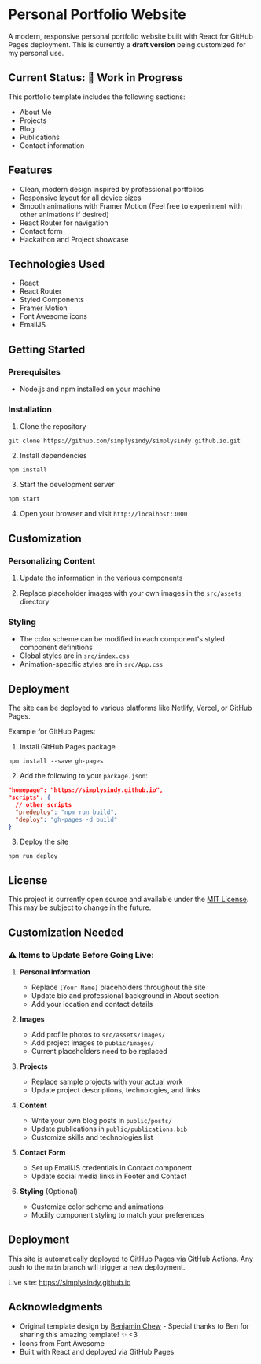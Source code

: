 # Personal Portfolio Website

A modern, responsive personal portfolio website built with React for GitHub Pages deployment. This is currently a **draft version** being customized for my personal use.

## Current Status: 🚧 Work in Progress

This portfolio template includes the following sections:
- About Me
- Projects
- Blog
- Publications
- Contact information

## Features

- Clean, modern design inspired by professional portfolios
- Responsive layout for all device sizes
- Smooth animations with Framer Motion (Feel free to experiment with other animations if desired)
- React Router for navigation
- Contact form
- Hackathon and Project showcase

## Technologies Used

- React
- React Router
- Styled Components
- Framer Motion
- Font Awesome icons
- EmailJS

## Getting Started

### Prerequisites

- Node.js and npm installed on your machine

### Installation

1. Clone the repository
```
git clone https://github.com/simplysindy/simplysindy.github.io.git
```

2. Install dependencies
```
npm install
```

3. Start the development server
```
npm start
```

4. Open your browser and visit `http://localhost:3000`

## Customization

### Personalizing Content

1. Update the information in the various components

2. Replace placeholder images with your own images in the `src/assets` directory

### Styling

- The color scheme can be modified in each component's styled component definitions
- Global styles are in `src/index.css`
- Animation-specific styles are in `src/App.css`

## Deployment

The site can be deployed to various platforms like Netlify, Vercel, or GitHub Pages.

Example for GitHub Pages:

1. Install GitHub Pages package
```
npm install --save gh-pages
```

2. Add the following to your `package.json`:
```json
"homepage": "https://simplysindy.github.io",
"scripts": {
  // other scripts
  "predeploy": "npm run build",
  "deploy": "gh-pages -d build"
}
```

3. Deploy the site
```
npm run deploy
```

## License

This project is currently open source and available under the [MIT License](LICENSE). This may be subject to change in the future.

## Customization Needed

### ⚠️ Items to Update Before Going Live:

1. **Personal Information**
   - Replace `[Your Name]` placeholders throughout the site
   - Update bio and professional background in About section
   - Add your location and contact details

2. **Images** 
   - Add profile photos to `src/assets/images/`
   - Add project images to `public/images/`
   - Current placeholders need to be replaced

3. **Projects**
   - Replace sample projects with your actual work
   - Update project descriptions, technologies, and links

4. **Content**
   - Write your own blog posts in `public/posts/`
   - Update publications in `public/publications.bib`
   - Customize skills and technologies list

5. **Contact Form**
   - Set up EmailJS credentials in Contact component
   - Update social media links in Footer and Contact

6. **Styling** (Optional)
   - Customize color scheme and animations
   - Modify component styling to match your preferences

## Deployment

This site is automatically deployed to GitHub Pages via GitHub Actions.
Any push to the `main` branch will trigger a new deployment.

Live site: https://simplysindy.github.io

## Acknowledgments

- Original template design by [Benjamin Chew](https://github.com/benjaminchew/benjaminchew.github.io) - Special thanks to Ben for sharing this amazing template! ✨ <3
- Icons from Font Awesome
- Built with React and deployed via GitHub Pages
